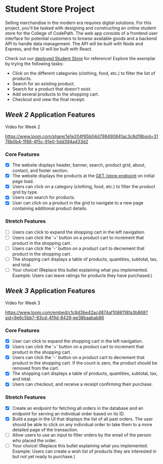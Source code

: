 # Student Store Project

Selling merchandise in the modern era requires digital solutions. For this project, you'll be tasked with designing and constructing an online student store for the College of CodePath. The web app consists of a frontend user interface for potential customers to browse available goods and a backend API to handle data management. The API will be built with Node and Express, and the UI will be built with React.

Check out our [deployed Student Store](https://codepath-student-store-demo.surge.sh/) for reference! Explore the exemplar by trying the following tasks:

- Click on the different categories (clothing, food, etc.) to filter the list of products.
- Search for an existing product.
- Search for a product that doesn't exist.
- Add several products to the shopping cart.
- Checkout and view the final receipt.

## *Week 2* Application Features

Video for Week 2

https://www.loom.com/share/1e1e204f65b04d798490841ac3c8d19bsid=3176b0b4-1f86-4f5c-91e0-5dd394a433d2

### Core Features

- [X] The website displays header, banner, search, product grid, about, contact, and footer section.
- [X] The website displays the products at the [GET /store endpoint](https://codepath-store-api.herokuapp.com/store) on initial page load.
- [X] Users can click on a category (clothing, food, etc.) to filter the product grid by type.
- [X] Users can search for products.
- [X] User can click on a product in the grid to navigate to a new page containing additional product details.

### Stretch Features

- [ ] Users can click to expand the shopping cart in the left navigation.
- [ ] Users can click the '+' button on a product cart to increment that product in the shopping cart.
- [ ] Users can click the '-' button on a product cart to decrement that product in the shopping cart.
- [ ] The shopping cart displays a table of products, quantities, subtotal, tax, and total.
- [ ] Your choice! (Replace this bullet explaining what you implemented. Example: Users can leave ratings for products they have purchased.)

## *Week 3* Application Features

Video for Week 3

https://www.loom.com/embed/c1c8d3be42ac4874af1086118fa3b868?sid=9e6c5bb7-83cd-4f9d-8429-ee38baabab86

### Core Features

- [X] User can click to expand the shopping cart in the left navigation.
- [X] Users can click the '+' button on a product cart to increment that product in the shopping cart.
- [X] Users can click the '-' button on a product cart to decrement that product in the shopping cart. If the count is zero, the product should be removed from the cart.
- [X] The shopping cart displays a table of products, quantities, subtotal, tax, and total.
- [X] Users can checkout, and receive a receipt confirming their purchase.

### Stretch Features

- [X] Create an endpoint for fetching all orders in the database and an endpoint for serving an individual order based on its ID.
- [X] Build a page in the UI that displays the list of all past orders. The user should be able to click on any individual order to take them to a more detailed page of the transaction.
- [ ] Allow users to use an input to filter orders by the email of the person who placed the order.
- [ ] Your choice! (Replace this bullet explaining what you implemented. Example: Users can create a wish list of products they are interested in but not yet ready to purchase.)

